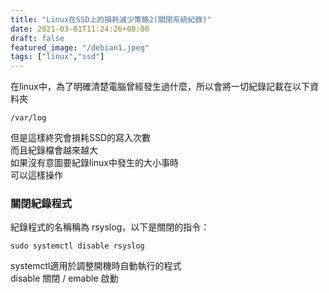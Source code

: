 ```yaml
---
title: "Linux在SSD上的損耗減少策略2(關閉系統紀錄)"
date: 2021-03-01T11:24:26+08:00
draft: false
featured_image: "/debian1.jpeg"
tags: ["linux","ssd"]
---
```

在linux中，為了明確清楚電腦曾經發生過什麼，所以會將一切紀錄記載在以下資料夾  
```
/var/log
```
但是這樣終究會損耗SSD的寫入次數  
而且紀錄檔會越來越大  
如果沒有意圖要紀錄linux中發生的大小事時  
可以這樣操作  

### 關閉紀錄程式

紀錄程式的名稱稱為 rsyslog，以下是關閉的指令：
```
sudo systemctl disable rsyslog
```
systemctl適用於調整開機時自動執行的程式  
disable 關閉 / emable 啟動  
